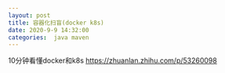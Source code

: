 ```yaml
---
layout: post
title: 容器化扫盲(docker k8s)
date: 2020-9-9 14:32:00
categories:  java maven
---
```


10分钟看懂docker和k8s
https://zhuanlan.zhihu.com/p/53260098


